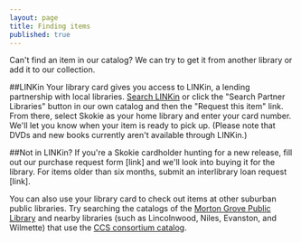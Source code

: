 ```yaml
---
layout: page
title: Finding items
published: true
---
```


Can't find an item in our catalog? We can try to get it from another library or add it to our collection.

##LINKin
Your library card gives you access to LINKin, a lending partnership with local libraries. [Search LINKin](http://www.linkin-libraries.org/) or click the "Search Partner Libraries" button in our own catalog and then the "Request this item" link. From there, select Skokie as your home library and enter your card number. We'll let you know when your item is ready to pick up. (Please note that DVDs and new books currently aren't available through LINKin.)

##Not in LINKin?
If you're a Skokie cardholder hunting for a new release, fill out our purchase request form [link] and we'll look into buying it for the library. For items older than six months, submit an interlibrary loan request [link]. 

You can also use your library card to check out items at other suburban public libraries. Try searching the catalogs of the [Morton Grove Public Library](http://mgpl.sirsi.net/uhtbin/cgisirsi/?ps=lKNzLwN0B6/x/48500016/60/1190/X) and nearby libraries (such as Lincolnwood, Niles, Evanston, and Wilmette) that use the [CCS consortium catalog](http://64.107.155.140/cgi-bin/ibistro).

